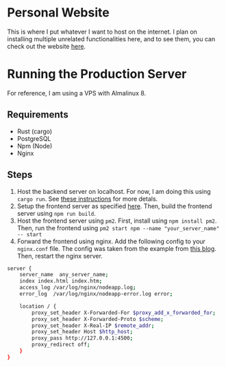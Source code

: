 # Personal Website

This is where I put whatever I want to host on the internet. I plan on installing multiple unrelated functionalities here, and to see them, you can check out the website [here](https://intermittence.dev/).

# Running the Production Server

For reference, I am using a VPS with Almalinux 8.

## Requirements
* Rust (cargo)
* PostgreSQL
* Npm (Node)
* Nginx

## Steps
1. Host the backend server on localhost. For now, I am doing this using `cargo run`. See [these instructions](./backend/readme.md) for more detals.
2. Setup the frontend server as specified [here](./frontend/readme.md). Then, build the frontend server using `npm run build`.
3. Host the frontend server using `pm2`. First, install using `npm install pm2`. Then, run the frontend using `pm2 start npm --name "your_server_name" -- start`
4. Forward the frontend using nginx. Add the following config to your `nginx.conf` file. The config was taken from the example from [this blog](https://blog.tericcabrel.com/deploy-a-node-js-application-with-pm2-and-nginx/). Then, restart the nginx server.

```sh
server {
    server_name  any_server_name;
    index index.html index.htm;
    access_log /var/log/nginx/nodeapp.log;
    error_log  /var/log/nginx/nodeapp-error.log error;

    location / {
        proxy_set_header X-Forwarded-For $proxy_add_x_forwarded_for;
        proxy_set_header X-Forwarded-Proto $scheme;
        proxy_set_header X-Real-IP $remote_addr;
        proxy_set_header Host $http_host;
        proxy_pass http://127.0.0.1:4500;
        proxy_redirect off;
    }
}
```
